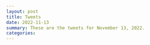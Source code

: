 ```yaml
---
layout: post
title: Tweets
date: 2022-11-13
summary: These are the tweets for November 13, 2022.
categories:
---
```


